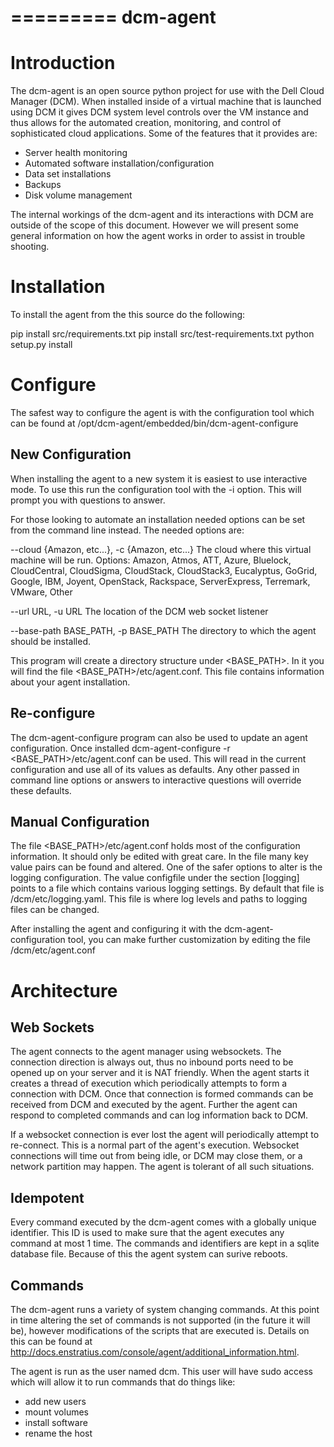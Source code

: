=========
dcm-agent
=========

Introduction
============

The dcm-agent is an open source python project for use with the Dell Cloud
Manager (DCM).  When installed inside of a virtual machine that is launched
using DCM it gives DCM system level controls over the VM instance and thus
allows for the automated creation, monitoring, and control of sophisticated
cloud applications.  Some of the features that it provides are:

- Server health monitoring
- Automated software installation/configuration
- Data set installations
- Backups
- Disk volume management

The internal workings of the dcm-agent and its interactions with DCM are
outside of the scope of this document.  However we will present some general
information on how the agent works in order to assist in trouble shooting.

Installation
============

To install the agent from the this source do the following:

pip install src/requirements.txt
pip install src/test-requirements.txt
python setup.py install

Configure
=========

The safest way to configure the agent is with the configuration tool which can
be found at /opt/dcm-agent/embedded/bin/dcm-agent-configure

New Configuration
-----------------

When installing the agent to a new system it is easiest to use interactive
mode.  To use this run the configuration tool with the -i option.  This will
prompt you with questions to answer.

For those looking to automate an installation needed options can be set from
the command line instead.  The needed options are:

  --cloud {Amazon, etc...}, -c {Amazon, etc...}
                        The cloud where this virtual machine will be run.
                        Options: Amazon, Atmos, ATT, Azure, Bluelock,
                        CloudCentral, CloudSigma, CloudStack, CloudStack3,
                        Eucalyptus, GoGrid, Google, IBM, Joyent, OpenStack,
                        Rackspace, ServerExpress, Terremark, VMware, Other

  --url URL, -u URL     The location of the DCM web socket listener

  --base-path BASE_PATH, -p BASE_PATH The directory to which the agent should
                                      be installed.

This program will create a directory structure under <BASE_PATH>.  In it you
will find the file <BASE_PATH>/etc/agent.conf.  This file contains information
about your agent installation.

Re-configure
------------

The dcm-agent-configure program can also be used to update an agent
configuration.  Once installed
dcm-agent-configure -r <BASE_PATH>/etc/agent.conf
can be used.  This will read in the current configuration and use all of its
values as defaults.  Any other passed in command line options or answers to
interactive questions will override these defaults.

Manual Configuration
--------------------

The file <BASE_PATH>/etc/agent.conf holds most of the configuration
information.  It should only be edited with great care.  In the file many key
value pairs can be found and altered.  One of the safer options to alter is the
logging configuration.  The value configfile under the section [logging] points
to a file which contains various logging settings.  By default that file is
/dcm/etc/logging.yaml. This file is where log levels and paths to logging files
can be changed.

After installing the agent and configuring it with the dcm-agent-configuration
tool, you can make further customization by editing the file
/dcm/etc/agent.conf

Architecture
============

Web Sockets
-----------

The agent connects to the agent manager using websockets.  The connection
direction is always out, thus no inbound ports need to be opened up on your
server and it is NAT friendly.  When the agent starts it creates a thread of
execution which periodically attempts to form a connection with DCM.  Once that
connection is formed commands can be received from DCM and executed by the
agent.  Further the agent can respond to completed commands and can log
information back to DCM.

If a websocket connection is ever lost the agent will periodically attempt to
re-connect.  This is a normal part of the agent's execution.  Websocket
connections will time out from being idle, or DCM may close them, or a network
partition may happen.  The agent is tolerant of all such situations.

Idempotent
----------

Every command executed by the dcm-agent comes with a globally unique
identifier.  This ID is used to make sure that the agent executes any command
at most 1 time.  The commands and identifiers are kept in a sqlite database
file.  Because of this the agent system can surive reboots.

Commands
--------

The dcm-agent runs a variety of system changing commands.  At this point in
time altering the set of commands is not supported (in the future it will be),
however modifications of the scripts that are executed is.  Details on this can
be found at
http://docs.enstratius.com/console/agent/additional_information.html.

The agent is run as the user named dcm.  This user will have sudo access which
will allow it to run commands that do things like:

- add new users
- mount volumes
- install software
- rename the host